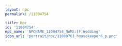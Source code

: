 ```yaml
---
layout: npc
permalink: /11004754

title: Npc
id: '11004754'
npc_name: 'NPCNAME_11004754_NAME:[F]Wedding'
icon_url: 'portrait/npc/11000761_housekeeper6_p.png'
---
```

